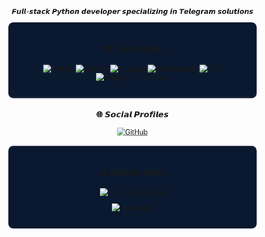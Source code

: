 <div align="center">

  
𝙁𝙪𝙡𝙡-𝙨𝙩𝙖𝙘𝙠 𝙋𝙮𝙩𝙝𝙤𝙣 𝙙𝙚𝙫𝙚𝙡𝙤𝙥𝙚𝙧 𝙨𝙥𝙚𝙘𝙞𝙖𝙡𝙞𝙯𝙞𝙣𝙜 𝙞𝙣 𝙏𝙚𝙡𝙚𝙜𝙧𝙖𝙢 𝙨𝙤𝙡𝙪𝙩𝙞𝙤𝙣𝙨

</div>

<div align="center" style="background-color:#0a192f; padding:20px; border-radius:10px;">

### 🛠 𝙏𝙚𝙘𝙝 𝙎𝙩𝙖𝙘𝙠
![Python](https://img.shields.io/badge/Python-3776AB?style=for-the-badge&logo=python&logoColor=white&color=1e3a8a)
![FastAPI](https://img.shields.io/badge/FastAPI-009688?style=for-the-badge&logo=FastAPI&logoColor=white&color=1e3a8a)
![Aiogram](https://img.shields.io/badge/Aiogram-2CA5E0?style=for-the-badge&logo=telegram&logoColor=white&color=1e3a8a)
![SQLAlchemy](https://img.shields.io/badge/SQLAlchemy-FF6F00?style=for-the-badge&logo=sqlalchemy&logoColor=white&color=1e3a8a)
![TON](https://img.shields.io/badge/TON-0088CC?style=for-the-badge&logo=telegram&logoColor=white&color=1e3a8a)
![Telegram Mini Apps](https://img.shields.io/badge/Telegram_Mini_Apps-2CA5E0?style=for-the-badge&logo=telegram&logoColor=white&color=1e3a8a)

</div>

<div align="center" style="margin-top:20px;">

### 🌐 𝙎𝙤𝙘𝙞𝙖𝙡 𝙋𝙧𝙤𝙛𝙞𝙡𝙚𝙨
[![GitHub](https://img.shields.io/badge/GitHub-100000?style=for-the-badge&logo=github&logoColor=white)](https://github.com/defrome)

</div>

<div align="center" style="margin-top:20px; background-color:#0a192f; padding:20px; border-radius:10px;">

### 📊 𝙂𝙞𝙩𝙃𝙪𝙗 𝙎𝙩𝙖𝙩𝙨
![Your GitHub stats](https://github-readme-stats.vercel.app/api?username=yourusername&show_icons=true&theme=dark&bg_color=0a192f&title_color=1e3a8a&icon_color=1e3a8a)

![Top Langs](https://github-readme-stats.vercel.app/api/top-langs/?username=yourusername&layout=compact&theme=dark&bg_color=0a192f&title_color=1e3a8a)

</div>
